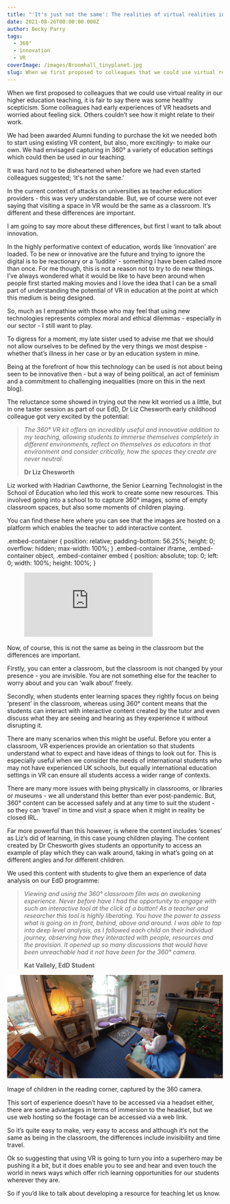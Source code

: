 ```yaml
---
title: "'It's just not the same': The realities of virtual realities in teaching and learning in Higher Education"
date: 2021-08-26T00:00:00.000Z
author: Becky Parry
tags:
  - 360°
  - innovation
  - VR
coverImage: /images/Broomhall_tinyplanet.jpg
slug: When we first proposed to colleagues that we could use virtual reality in our higher education teaching, it is fair to say there was some healthy scepticism. Some colleagues had early experiences of VR headsets and worried about feeling sick. Others couldn’t see how it might relate to their work.
---
```


When we first proposed to colleagues that we could use virtual reality in our higher education teaching, it is fair to say there was some healthy scepticism. Some colleagues had early experiences of VR headsets and worried about feeling sick. Others couldn’t see how it might relate to their work.

We had been awarded Alumni funding to purchase the kit we needed both to start using existing VR content, but also, more excitingly- to make our own. We had envisaged capturing in 360° a variety of education settings which could then be used in our teaching.

It was hard not to be disheartened when before we had even started colleagues suggested; ‘it's not the same.’

In the current context of attacks on universities as teacher education providers - this was very understandable. But, we of course were not ever saying that visiting a space in VR would be the same as a classroom. It’s different and these differences are important. 

I am going to say more about these differences, but first I want to talk about innovation.

In the highly performative context of education, words like ‘innovation’ are loaded. To be new or innovative are the future and trying to ignore the digital is to be reactionary or a ‘luddite’ - something I have been called more than once. For me though, this is not a reason not to try to do new things. I’ve always wondered what it would be like to have been around when people first started making movies and I love the idea that I can be a small part of understanding the potential of VR in education at the point at which this medium is being designed.

So, much as I empathise with those who may feel that using new technologies represents complex moral and ethical dilemmas - especially in our sector - I still want to play.

To digress for a moment, my late sister used to advise me that we should not allow ourselves to be defined by the very things we most despise - whether that’s illness in her case or by an education system in mine.

Being at the forefront of how this technology can be used is not about being seen to be innovative then - but a way of being political, an act of feminism and a commitment to challenging inequalities (more on this in the next blog).

The reluctance some showed in trying out the new kit worried us a little, but in one taster session as part of our EdD, Dr Liz Chesworth early childhood colleague got very excited by the potential:

> _The 360° VR kit offers an incredibly useful and innovative addition to my teaching, allowing students to immerse themselves completely in different environments, reflect on themselves as educators in that environment and consider critically, how the spaces they create are never neutral_. 
>
> **Dr Liz Chesworth**

Liz worked with Hadrian Cawthorne, the Senior Learning Technologist in the School of Education who led this work to create some new resources. This involved going into a school to to capture 360° images, some of empty classroom spaces, but also some moments of children playing.

You can find these here where you can see that the images are hosted on a platform which enables the teacher to add interactive content.

.embed-container { position: relative; padding-bottom: 56.25%; height: 0; overflow: hidden; max-width: 100%; } .embed-container iframe, .embed-container object, .embed-container embed { position: absolute; top: 0; left: 0; width: 100%; height: 100%; }

<figure class="video_container">
<iframe src="https://roundme.com/embed/527230/1797188" style="border:0"></iframe>
</figure>

Now, of course, this is not the same as being in the classroom but the differences are important.

Firstly, you can enter a classroom, but the classroom is not changed by your presence - you are invisible. You are not something else for the teacher to worry about and you can ‘walk about’ freely.

Secondly, when students enter learning spaces they rightly focus on being ‘present’ in the classroom, whereas using 360° content means that the students can interact with interactive content created by the tutor and even discuss what they are seeing and hearing as they experience it without disrupting it.

There are many scenarios when this might be useful. Before you enter a classroom, VR experiences provide an orientation so that students understand what to expect and have ideas of things to look out for. This is especially useful when we consider the needs of international students who may not have experienced UK schools, but equally international education settings in VR can ensure all students access a wider range of contexts.

There are many more issues with being physically in classrooms, or libraries or museums - we all understand this better than ever post-pandemic. But, 360° content can be accessed safely and at any time to suit the student - so they can ‘travel’ in time and visit a space when it might in reality be closed IRL.

Far more powerful than this however, is where the content includes ‘scenes’ as Liz’s did of learning, in this case young children playing. The content created by Dr Chesworth gives students an opportunity to access an example of play which they can walk around, taking in what’s going on at different angles and for different children.

We used this content with students to give them an experience of data analysis on our EdD programme: 

> _Viewing and using the 360° classroom film was an awakening experience. Never before have I had the opportunity to engage with such an interactive tool at the click of a button! As a teacher and researcher this tool is highly liberating. You have the power to assess what is going on in front, behind, above and around. I was able to tap into deep level analysis, as I followed each child on their individual journey, observing how they interacted with people, resources and the provision. It opened up so many discussions that would have been unreachable had it not have been for the 360° camera._
>
> **Kat Vallely, EdD Student**

![Image of children in the reading corner, captured by the 360 camera.](/images/Screenshot-2021-09-03-135633-1024x490.png)

Image of children in the reading corner, captured by the 360 camera.

This sort of experience doesn’t have to be accessed via a headset either, there are some advantages in terms of immersion to the headset, but we use web hosting so the footage can be accessed via a web link. 

So it’s quite easy to make, very easy to access and although it’s not the same as being in the classroom, the differences include invisibility and time travel.

Ok so suggesting that using VR is going to turn you into a superhero may be pushing it a bit, but it does enable you to see and hear and even touch the world in news ways which offer rich learning opportunities for our students wherever they are.

So if you’d like to talk about developing a resource for teaching let us know.
